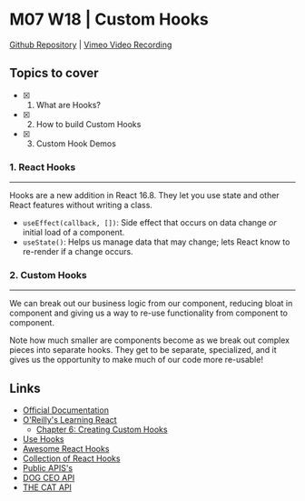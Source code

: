 # M07 W18 | Custom Hooks
[Github Repository]() | [Vimeo Video Recording]()

## Topics to cover
- [X] 1. What are Hooks?
- [X] 2. How to build Custom Hooks
- [X] 3. Custom Hook Demos

### 1. React Hooks
---

Hooks are a new addition in React 16.8. They let you use state and other React features without writing a class.

* `useEffect(callback, [])`: Side effect that occurs on data change *or* initial load of a component.
* `useState()`: Helps us manage data that may change; lets React know to re-render if a change occurs.

### 2. Custom Hooks
---

We can break out our business logic from our component, reducing bloat in component and giving us a way to re-use functionality from component to component.

Note how much smaller are components become as we break out complex pieces into separate hooks. They get to be separate, specialized, and it gives us the opportunity to make much of our code more re-usable!

## Links

* [Official Documentation](https://reactjs.org/docs/hooks-custom.html)
* [O'Reilly's Learning React](https://www.oreilly.com/library/view/learning-react-2nd/9781492051718/)
    * [Chapter 6: Creating Custom Hooks](https://learning.oreilly.com/library/view/learning-react-2nd/9781492051718/ch06.html#creating-custom-hooks)
* [Use Hooks](https://usehooks.com/)
* [Awesome React Hooks](https://github.com/rehooks/awesome-react-hooks)
* [Collection of React Hooks](https://nikgraf.github.io/react-hooks/)
* [Public APIS's](https://github.com/public-apis/public-apis)
* [DOG CEO API](https://dog.ceo/dog-api/)
* [THE CAT API](https://developers.thecatapi.com/view-account/ylX4blBYT9FaoVd6OhvR?report=bOoHBz-8t)